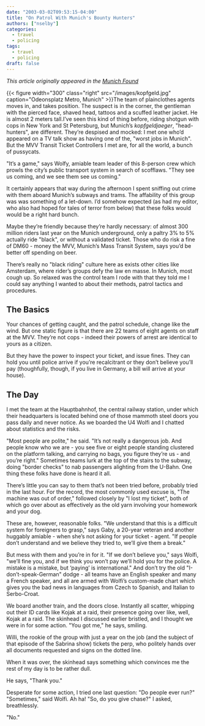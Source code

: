 ```yaml
---
date: "2003-03-02T09:53:15-04:00"
title: "On Patrol With Munich's Bounty Hunters"
authors: ["nselby"]
categories:
  - travel
  - policing
tags:
  - travel
  - policing
draft: false
---
```

*This article originally appeared in the [Munich Found](http://www.munichfound.com/)* 


{{< figure width="300" class="right" src="/images/kopfgeld.jpg" caption="Odeonsplatz Metro, Munich"  >}}The team of plainclothes agents moves in, and takes position. The suspect is in the corner, the gentleman with the pierced face, shaved head, tattoos and a scuffed leather jacket. He is almost 2 meters tall.I’ve seen this kind of thing before, riding shotgun with cops in New York and St Petersburg, but Munich’s *kopfgeldjaeger*, "head-hunters", are different. They’re despised and mocked: I met one who’d appeared on a TV talk show as having one of the, "worst jobs in Munich". But the MVV Transit Ticket Controllers I met are, for all the world, a bunch of pussycats. 

"It’s a game," says Wolfy, amiable team leader of this 8-person crew which prowls the city’s public transport system in search of scofflaws. "They see us coming, and we see them see us coming." 

It certainly appears that way during the afternoon I spent sniffing out crime with them aboard Munich’s subways and trams. The affability of this group was was something of a let-down. I’d somehow expected (as had my editor, who also had hoped for tales of terror from below) that these folks would would be a right hard bunch. 

Maybe they’re friendly because they’re hardly necessary: of almost 300 million riders last year on the Munich underground, only a paltry 3% to 5% actually ride "black", or without a validated ticket. Those who do risk a fine of DM60 - money the MVV, Munich’s Mass Transit System, says you’d be better off spending on beer. 

There’s really no "black riding" culture here as exists other cities like Amsterdam, where rider’s groups defy the law en masse. In Munich, most cough up. So relaxed was the control team I rode with that they told me I could say anything I wanted to about their methods, patrol tactics and procedures. 

## The Basics
Your chances of getting caught, and the patrol schedule, change like the wind. But one static figure is that there are 22 teams of eight agents on staff at the MVV. They’re not cops - indeed their powers of arrest are identical to yours as a citizen. 

But they have the power to inspect your ticket, and issue fines. They can hold you until police arrive if you’re recalcitrant or they don’t believe you’ll pay (thoughfully, though, if you live in Germany, a bill will arrive at your house). 

## The Day
I met the team at the Hauptbahnhof, the central railway station, under which their headquarters is located behind one of those mammoth steel doors you pass daily and never notice. As we boarded the U4 Wolfi and I chatted about statistics and the risks. 

"Most people are polite," he said. "It’s not really a dangerous job. And people know who we are - you see five or eight people standing clustered on the platform talking, and carrying no bags, you figure they’re us - and you’re right." Sometimes teams lurk at the top of the stairs to the subway, doing "border checks" to nab passengers alighting from the U-Bahn. One thing these folks have done is heard it all. 

There’s little you can say to them that’s not been tried before, probably tried in the last hour. For the record, the most commonly used excuse is, "The machine was out of order," followed closely by "I lost my ticket", both of which go over about as effectively as the old yarn involving your homework and your dog. 

These are, however, reasonable folks. "We understand that this is a difficult system for foreigners to grasp," says Gaby, a 20-year veteran and another huggably amiable - when she’s not asking for your ticket - agent. "If people don’t understand and we believe they tried to, we’ll give them a break." 

But mess with them and you’re in for it. "If we don’t believe you," says Wolfi, "we’ll fine you, and if we think you won’t pay we’ll hold you for the police. A mistake is a mistake, but ‘paying’ is international." And don’t try the old "I-don’t-speak-German" dodge - all teams have an English speaker and many a French speaker, and all are armed with Wolfi’s custom-made chart which gives you the bad news in languages from Czech to Spanish, and Italian to Serbo-Croat. 

We board another train, and the doors close. Instantly all scatter, whipping out their ID cards like Kojak at a raid, their presence going over like, well, Kojak at a raid. The skinhead I discussed earlier bristled, and I thought we were in for some action. "You got me," he says, smiling. 

Willi, the rookie of the group with just a year on the job (and the subject of that episode of the Sabrina show) tickets the perp, who politely hands over all documents requested and signs on the dotted line. 

When it was over, the skinhead says something which convinces me the rest of my day is to be rather dull. 

He says, "Thank you." 

Desperate for some action, I tried one last question: "Do people ever run?" "Sometimes," said Wolfi. Ah ha! "So, do you give chase?" I asked, breathlessly. 

"No."